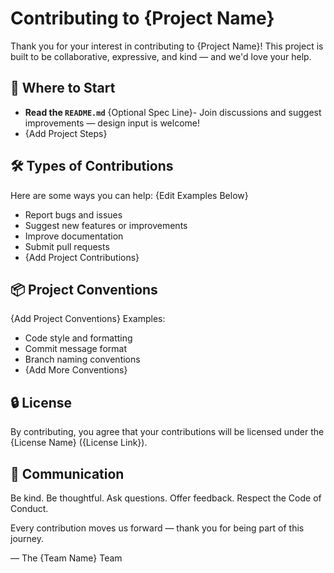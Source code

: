 # Contributing to {Project Name}

Thank you for your interest in contributing to {Project Name}! This project is built to be collaborative, expressive, and kind — and we'd love your help.

## 🧭 Where to Start

- **Read the `README.md`**
{Optional Spec Line}- Join discussions and suggest improvements — design input is welcome!
- {Add Project Steps}

## 🛠 Types of Contributions

Here are some ways you can help:
{Edit Examples Below}
- Report bugs and issues
- Suggest new features or improvements
- Improve documentation
- Submit pull requests
- {Add Project Contributions}

## 📦 Project Conventions

{Add Project Conventions}
Examples:
- Code style and formatting
- Commit message format
- Branch naming conventions
- {Add More Conventions}

## 🔒 License

By contributing, you agree that your contributions will be licensed under the {License Name} ({License Link}).

## 💬 Communication

Be kind. Be thoughtful. Ask questions. Offer feedback. Respect the Code of Conduct.

Every contribution moves us forward — thank you for being part of this journey.

— The {Team Name} Team